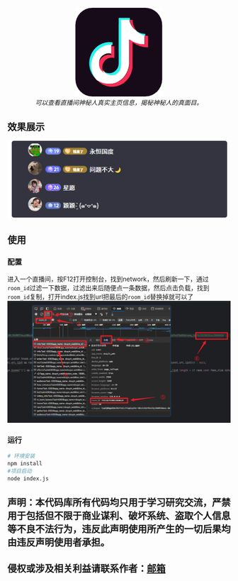 <div style="text-align: center">
  <p align="center">
  <img src="images/douyin.png" width="200px" height="200px">
      <br>
      <i>可以查看直播间神秘人真实主页信息，揭秘神秘人的真面目。</i>
  </p>
</div>


## 效果展示

![image](images/1.png)
## 使用

### 配置
进入一个直播间，按F12打开控制台，找到network，然后刷新一下，通过`room_id`过滤一下数据，过滤出来后随便点一条数据，然后点击负载，找到`room_id`复制，打开index.js找到url把最后的`room_id`替换掉就可以了
![image](images/2.png)
### 运行
```bash
# 环境安装
npm install
#项目启动
node index.js
```

## 声明：本代码库所有代码均只用于学习研究交流，严禁用于包括但不限于商业谋利、破坏系统、盗取个人信息等不良不法行为，违反此声明使用所产生的一切后果均由违反声明使用者承担。
## 侵权或涉及相关利益请联系作者：[邮箱](mailto:2359824360@qq.com)